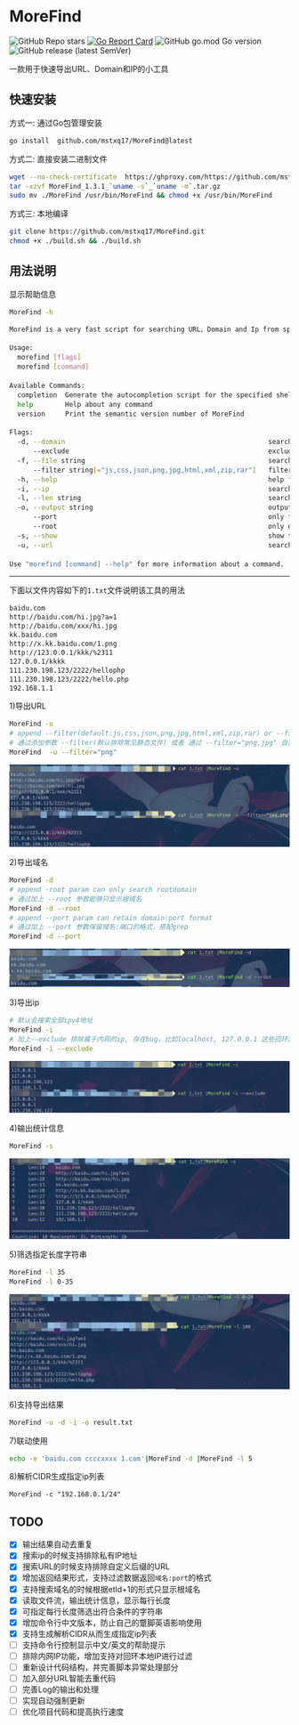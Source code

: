 # MoreFind
![GitHub Repo stars](https://img.shields.io/github/stars/mstxq17/morefind?style=social) [![Go Report Card](https://goreportcard.com/badge/github.com/mstxq17/MoreFind)](https://goreportcard.com/report/github.com/mstxq17/MoreFind) ![GitHub go.mod Go version](https://img.shields.io/github/go-mod/go-version/mstxq17/MoreFind) ![GitHub release (latest SemVer)](https://img.shields.io/github/v/release/mstxq17/MoreFind)

一款用于快速导出URL、Domain和IP的小工具


## 快速安装
方式一: 通过Go包管理安装
```bash
go install  github.com/mstxq17/MoreFind@latest
```
方式二: 直接安装二进制文件
```bash
wget --no-check-certificate  https://ghproxy.com/https://github.com/mstxq17/MoreFind/releases/download/v1.3.1/MoreFind_1.3.1_`uname -s`_`uname -m`.tar.gz
tar -xzvf MoreFind_1.3.1_`uname -s`_`uname -m`.tar.gz
sudo mv ./MoreFind /usr/bin/MoreFind && chmod +x /usr/bin/MoreFind
```

方式三: 本地编译
```bash
git clone https://github.com/mstxq17/MoreFind.git
chmod +x ./build.sh && ./build.sh
```

## 用法说明
显示帮助信息
```bash
MoreFind -h
```
```bash
MoreFind is a very fast script for searching URL、Domain and Ip from specified stream

Usage:
  morefind [flags]
  morefind [command]

Available Commands:
  completion  Generate the autocompletion script for the specified shell
  help        Help about any command
  version     Print the semantic version number of MoreFind

Flags:
  -d, --domain                                                   search domain from stdin or file(搜索域名)
      --exclude                                                  exclude internal/private segment of ip when searching ip(排除内网IP)
  -f, --file string                                              search the info in specified file(指定输入文件)
      --filter string[="js,css,json,png,jpg,html,xml,zip,rar"]   filter url with some useless ext(排除指定后缀的URL)
  -h, --help                                                     help for morefind
  -i, --ip                                                       search ip from stdin or file(搜索IP)
  -l, --len string                                               search specify the length of string, "-l 35" == "-l 0-35" (输出指定长度的行)
  -o, --output string                                            output the result to specified file(指定输出文件)
      --port                                                     only filter out domain:port (保留域名和端口)
      --root                                                     only output the rootDomain when searching domain(只显示主域名)
  -s, --show                                                     show the length of each line and summaries(输出统计信息)
  -u, --url                                                      search url from stdin or file(搜索URL)

Use "morefind [command] --help" for more information about a command.


```

----

下面以文件内容如下的`1.txt`文件说明该工具的用法

```
baidu.com
http://baidu.com/hi.jpg?a=1
http://baidu.com/xxx/hi.jpg
kk.baidu.com
http://x.kk.baidu.com/1.png
http://123.0.0.1/kkk/%2311
127.0.0.1/kkkk
111.230.198.123/2222/hellophp
111.230.198.123/2222/hello.php
192.168.1.1
```

1)导出URL

```bash
MoreFind -u
# append --filter(default:js,css,json,png,jpg,html,xml,zip,rar) or --filter="png,jpg,xls,custom..."
# 通过添加参数 --filter(默认排除常见静态文件) 或者 通过 --filter="png,jpg" 自定义需要排除的后缀
MoreFind  -u --filter="png"
```

![image-20221221224536047](README.assets/image-20221221224536047.png)

2)导出域名

```bash
MoreFind -d
# append -root param can only search rootdomain
# 通过加上 --root 参数能够只显示根域名
MoreFind -d --root
# append --port param can retain domain:port format
# 通过加上 --port 参数保留域名:端口的格式，搭配grep
MoreFind -d --port
```

![image-20221221224723254](README.assets/image-20221221224723254.png)

3)导出ip

```bash
# 默认会搜索全部ipv4地址
MoreFind -i
# 加上--exclude 排除属于内网的ip, 存在bug，比如localhost, 127.0.0.1 这些回环ip没排除
MoreFind -i --exclude
```

![image-20221221224936530](README.assets/image-20221221224936530.png)

4)输出统计信息

```bash
MoreFind -s
```

![image-20221221225135745](README.assets/image-20221221225135745.png)

5)筛选指定长度字符串

```bash
MoreFind -l 35 
MoreFind -l 0-35
```

![image-20221221225220822](README.assets/image-20221221225220822.png)

6)支持导出结果

```bash
MoreFind -u -d -i -o result.txt
```

7)联动使用

```bash
echo -e 'baidu.com ccccxxxx 1.com'|MoreFind -d |MoreFind -l 5  
```

8)解析CIDR生成指定ip列表
```azure
MoreFind -c "192.168.0.1/24"
```


## TODO

- [x] 输出结果自动去重复
- [x] 搜索ip的时候支持排除私有IP地址
- [x] 搜索URL的时候支持排除自定义后缀的URL
- [x] 增加返回结果形式，支持过滤数据返回`域名:port`的格式
- [x] 支持搜索域名的时候根据etld+1的形式只显示根域名
- [x] 读取文件流，输出统计信息，显示每行长度
- [x] 可指定每行长度筛选出符合条件的字符串
- [x] 增加命令行中文版本，防止自己的蹩脚英语影响使用
- [x] 支持生成解析CIDR从而生成指定ip列表
- [ ] 支持命令行控制显示中文/英文的帮助提示
- [ ] 排除内网IP功能，增加支持对回环本地IP进行过滤
- [ ] 重新设计代码结构，并完善脚本异常处理部分
- [ ] 加入部分URL智能去重代码
- [ ] 完善Log的输出和处理
- [ ] 实现自动强制更新
- [ ] 优化项目代码和提高执行速度